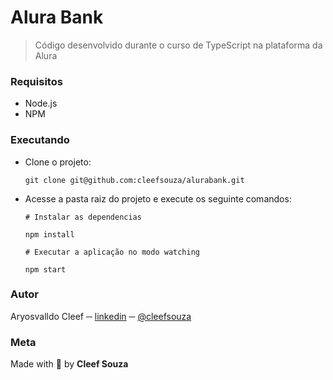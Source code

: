 # Alura Bank 

> Código desenvolvido durante o curso de TypeScript na plataforma da Alura

### Requisitos
- Node.js
- NPM

### Executando
- Clone o projeto:
  ```shell
  git clone git@github.com:cleefsouza/alurabank.git
  ```

- Acesse a pasta raiz do projeto e execute os seguinte comandos:
  ```shell
  # Instalar as dependencias
  
  npm install

  # Executar a aplicação no modo watching
  
  npm start
  ```

### Autor <div id="autor"></div>
Aryosvalldo Cleef ─ [linkedin](https://www.linkedin.com/in/aryosvalldo-cleef/) ─ [@cleefsouza](https://github.com/cleefsouza)

### Meta <div id="meta"></div>
Made with :blue_heart: by **Cleef Souza**